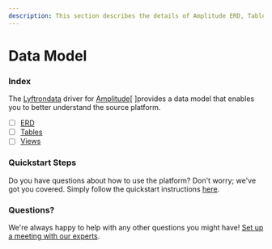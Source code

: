 ```yaml
---
description: This section describes the details of Amplitude ERD, Tables, and Views.
---
```


# Data Model

### Index

The  [Lyftrondata](https://www.lyftrondata.com/) driver for [Amplitude](https://www.lyftrondata.com/integration/marketing-analytics/amplitude/)[ ]provides a data model that enables you to better understand the source platform.

* [ ] [ERD](../../../marketing-analytics/amplitude/data-model/erd.md)
* [ ] [Tables](../../../marketing-analytics/amplitude/data-model/tables.md)
* [ ] [Views](../../../marketing-analytics/amplitude/data-model/views.md)

### Quickstart Steps

Do you have questions about how to use the platform? Don't worry; we've got you covered. Simply follow the quickstart instructions [here](../../../marketing-analytics/amplitude/quickstart-steps.md).

### Questions? <a href="#questions" id="questions"></a>

We're always happy to help with any other questions you might have! [Set up a meeting with our experts](https://www.lyftrondata.com/book-a-meeting/).

